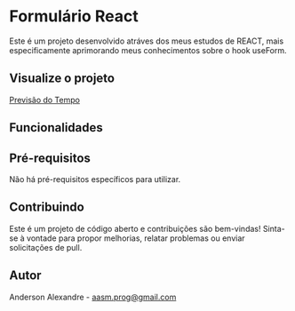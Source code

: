 ﻿# Formulário React

Este é um projeto desenvolvido atráves dos meus estudos de REACT, mais especificamente aprimorando 
meus conhecimentos sobre o hook useForm. 

## Visualize o projeto
[Previsão do Tempo](https://aasm-rasta.github.io/weatherForecastReact/)

## Funcionalidades
   
## Pré-requisitos

Não há pré-requisitos específicos para utilizar.

## Contribuindo
Este é um projeto de código aberto e contribuições são bem-vindas! Sinta-se à vontade para propor melhorias, relatar problemas ou enviar solicitações de pull.

## Autor
Anderson Alexandre - aasm.prog@gmail.com
